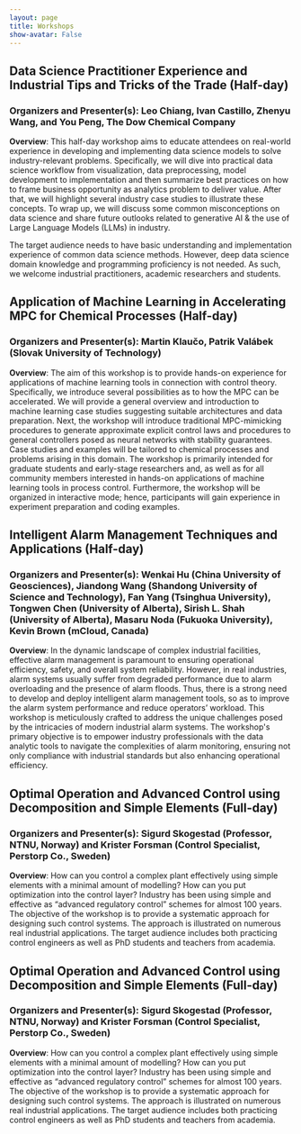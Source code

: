```yaml
---
layout: page
title: Workshops
show-avatar: False
--- 
```


## Data Science Practitioner Experience and Industrial Tips and Tricks of the Trade (Half-day) 
### Organizers and Presenter(s): Leo Chiang, Ivan Castillo, Zhenyu Wang, and You Peng, The Dow Chemical Company

**Overview**: This half-day workshop aims to educate attendees on real-world experience in developing and implementing data science models to solve industry-relevant problems.  Specifically, we will dive into practical data science workflow from visualization, data preprocessing, model development to implementation and then summarize best practices on how to frame business opportunity as analytics problem to deliver value. After that, we will highlight several industry case studies to illustrate these concepts.  To wrap up, we will discuss some common misconceptions on data science and share future outlooks related to generative AI & the use of Large Language Models (LLMs) in industry. 

The target audience needs to have basic understanding and implementation experience of common data science methods.  However, deep data science domain knowledge and programming proficiency is not needed.  As such, we welcome industrial practitioners, academic researchers and students.

## Application of Machine Learning in Accelerating MPC for Chemical Processes (Half-day) 
### Organizers and Presenter(s): Martin Klaučo, Patrik Valábek (Slovak University of Technology) 

**Overview**: The aim of this workshop is to provide hands-on experience for applications of machine learning tools in connection with control theory. Specifically, we introduce several possibilities as to how the MPC can be accelerated. We will provide a general overview and introduction to machine learning case studies suggesting suitable architectures and data preparation. Next, the workshop will introduce traditional MPC-mimicking procedures to generate approximate explicit control laws and procedures to general controllers posed as neural networks with stability guarantees. Case studies and examples will be tailored to chemical processes and problems arising in this domain. The workshop is primarily intended for graduate students and early-stage researchers and, as well as for all community members interested in hands-on applications of machine learning tools in process control. Furthermore, the workshop will be organized in interactive mode; hence, participants will gain experience in experiment preparation and coding examples.

## Intelligent Alarm Management Techniques and Applications (Half-day) 
### Organizers and Presenter(s): Wenkai Hu (China University of Geosciences), Jiandong Wang (Shandong University of Science and Technology), Fan Yang (Tsinghua University), Tongwen Chen (University of Alberta), Sirish L. Shah (University of Alberta), Masaru Noda (Fukuoka University), Kevin Brown (mCloud, Canada)

**Overview**: In the dynamic landscape of complex industrial facilities, effective alarm management is paramount to ensuring operational efficiency, safety, and overall system reliability. However, in real industries, alarm systems usually suffer from degraded performance due to alarm overloading and the presence of alarm floods. Thus, there is a strong need to develop and deploy intelligent alarm management tools, so as to improve the alarm system performance and reduce operators’ workload. This workshop is meticulously crafted to address the unique challenges posed by the intricacies of modern industrial alarm systems. The workshop's primary objective is to empower industry professionals with the data analytic tools to navigate the complexities of alarm monitoring, ensuring not only compliance with industrial standards but also enhancing operational efficiency.

## Optimal Operation and Advanced Control using Decomposition and Simple Elements (Full-day) 
### Organizers and Presenter(s): Sigurd Skogestad (Professor, NTNU, Norway) and Krister Forsman (Control Specialist, Perstorp Co., Sweden) 

**Overview**: How can you control a complex plant effectively using simple elements with a minimal amount of modelling? How can you put optimization into the control layer? Industry has been using simple and effective as “advanced regulatory control” schemes for almost 100 years. The objective of the workshop is to provide a systematic approach for designing such control systems. The approach is illustrated on numerous real industrial applications. The target audience includes both practicing control engineers as well as PhD students and teachers from academia.

## Optimal Operation and Advanced Control using Decomposition and Simple Elements (Full-day) 
### Organizers and Presenter(s): Sigurd Skogestad (Professor, NTNU, Norway) and Krister Forsman (Control Specialist, Perstorp Co., Sweden) 

**Overview**: How can you control a complex plant effectively using simple elements with a minimal amount of modelling? How can you put optimization into the control layer? Industry has been using simple and effective as “advanced regulatory control” schemes for almost 100 years. The objective of the workshop is to provide a systematic approach for designing such control systems. The approach is illustrated on numerous real industrial applications. The target audience includes both practicing control engineers as well as PhD students and teachers from academia.

<!-- 
# Workshops
Pre-conference workshops will be offered at AdCONIP 2022. Please see the list below.

- [Workshop 1: Making reinforcement learning a practical technology for industrial control](#workshop-1-making-reinforcement-learning-a-practical-technology-for-industrial-control)
  + August 7th 2022 - 8AM to 1PM
  + [See detailed workshop schedule]({% link _pages/RL_workshop.md %})
- [Workshop 2: Process Data Analytics and Network or Flowsheet Reconstruction](#workshop-2-process-data-analytics-and-network-or-flowsheet-reconstruction)
  + August 7th 2022 - 2PM to 6:30PM

# Workshop 1: Making reinforcement learning a practical technology for industrial control
### August 7th 2022 - 8AM to 1PM

## Overview
Reinforcement learning (RL) is an emerging technology in process systems engineering (PSE) [1,2]. The objective in RL is to generate an optimal “policy” in a stochastic environment [3]. This general formulation makes RL appealing for both control and operational decision-making tasks, notably, without a system model [2]. Despite the enthusiasm surrounding RL, there are also reasons to be skeptical of its viability. For example, RL does not have strong stability or constraint satisfaction guarantees, and it is notoriously data-hungry. Recent work at the intersection of RL and PSE strives to mitigate these issues and ultimately make RL more reliable, scaleable, and interpretable [4–7]. This workshop aims to engage academics and industrial practitioners in both the machine learning and controls communities with a lively discussion on the challenges and opportunities surrounding real-world RL.

## Learning Outcomes
By the end of this workshop, the attendees will:
1. Learn the foundations of reinforcement learning and its relation to control-theoretic concepts.
2. Understand how reinforcement learning can address the needs of industrial practitioners.
3. Obtain a solid understanding of current challenges and opportunities in reinforcement learning research for process systems engineering applications.

## Description
The following topics will be discussed in this workshop.

1. General introduction
  + Foundations of reinforcement learning
  + Relationship to more familiar control-theoretic concepts

2. Prior art in industry
  + Discuss the needs in industry and the potential impact of reinforcement learning
  + Discuss challenges of deploying reinforcement learning algorithms in the process industries

3. State of the art in deep reinforcement learning for process systems engineering
  + Series of individual presentations touching on the following themes:
  + Stability and constraints in reinforcement learning
  + Sample efficient and robust learning techniques
  + Reinforcement learning with partial knowledge of the system
  + Controller architectures and system integration
  + Other topics generally geared towards the challenges and opportunities in RL for process systems engineering

## Schedule
A detailed schedule is available in [this page]({% link _pages/RL_workshop.md %}).

## Expected Audience
The expected audience is researchers, graduate students, and industrial practitioners primarily with a controls background who are interested in practical aspects of deploying reinforcement learning techniques.

## Organizers
- Nathan Lawrence, University of British Columbia, Canada (lawrence@math.ubc.ca)
- Philip Loewen, University of British Columbia, Canada (loew@math.ubc.ca)

## Speakers
### Philip Loewen, University of British Columbia, Canada (loew@math.ubc.ca)
<img src="/assets/img/loewen.jpeg" style="float: left; padding: 0.5em; margin-right: 1.0em; width: 200px">

**Philip D. Loewen** received the Ph.D. degree in mathematics from The University of British Columbia (UBC), for work on nonsmooth problems of dynamic optimization. After post-doctoral stays at the Centre de Recherches Mathematiques, Montreal, and the Department of Electrical Engineering, Imperial College, London, he returned to UBC as a faculty member in Mathematics in 1987. His research interests include optimal control, optimization, convex and nonsmooth analysis, and engineering applications.
<br>
### Jay Lee, Korea Advanced Institute of Science and Technology, Korea, South Korea (jayhlee@kaist.ac.kr)
<img src="/assets/img/jay.jpeg" style="float: left; padding: 0.5em; margin-right: 1.0em; width:200px">

**Jay H. Lee** obtained his B.S. degree in Chemical Engineering from the University of Washington, Seattle, in 1986, and his Ph.D. degree in Chemical Engineering from California Institute of Technology, Pasadena, in 1991. From 1991 to 1998, he was with the Department of Chemical Engineering at Auburn University, AL, as an Assistant Professor and an Associate Professor. From 1998-2000, he was with School of Chemical Engineering at Purdue University, West Lafayette, and then with the School of Chemical Engineering at Georgia Institute of Technology, Atlanta from 2000-2010. Since 2010, he is with the Chemical and Biomolecular Engineering Department at Korea Advanced Institute of Science and Technology (KAIST), where he was the department head from 2010-2015. He is currently a Professor, Associate Vice President of International Office, and Director of Saudi Aramco-KAIST CO2 Management Center at KAIST. He published over 180 manuscripts in SCI journals with more than 13000 Google Scholar citations. His research interests are in the areas of system identification, state estimation, robust control, model predictive control, and reinforcement learning with applications to energy systems, biorefinery, and CO2 capture/conversion systems.
<br>
### Biao Huang, University of Alberta, Canada (biao.huang@ualberta.ca)
<img src="/assets/img/biao.png" style="float: left; padding: 0.5em; margin-right: 1.0em; width:200px">

**Biao Huang** received his Ph.D. degree in Process Control from the University of Alberta, Canada, in 1997. He held MSc degree (1986) and BSc degree (1983) in Automatic Control from the Beijing University of Aeronautics and Astronautics. He is currently a Professor with the University of Alberta, IEEE Fellow, and Fellow of the Canadian Academy of Engineering. His research interest includes Process Control, Process Data Analytics and Machine Learning. He is the Editor-in-Chief for IFAC Journal Control Engineering Practice, Subject Editor for Journal of the Franklin Institute, and Associate Editor for Journal of Process Control.
<br>
### Panagiotis Petsagkourakis, Illumina, England (ppetsag@gmail.com)
<img src="/assets/img/panos.jpeg" style="float: left; padding: 0.5em; margin-right: 1.0em; width:200px">

**Panos** received his chemical engineering degree (silver medal award- summa cum laude) from the National Technical University of Athens (Greece) in 2015. He then joined the University of Manchester and the School of Chemical Engineering and Analytical Science for to pursue his PhD degree in 2015. In February 2019, he joined University College London as a Research fellow for the EPSRC project on cognitive chemical manufacturing. He also joined Imperial College London as visiting researcher. Panos joined the L&SE Young Members Forum in 2019 as university representative.
<br>
### Ehecatl Antonio del Rio Chanona, Imperial College London, England (a.del-rio-chanona@imperial.ac.uk)
<img src="/assets/img/antonio.jpeg" style="float: left; padding: 0.5em; margin-right: 1.0em; width:200px">

**Antonio del Rio Chanona** is head of the Optimisation and Machine Learning for Process Systems Engineering group at the Department of Chemical Engineering, Imperial College London. Antonio received his MEng from UNAM in Mexico, and his PhD from the University of Cambridge where he was awarded the Danckwerts-Pergamon Prize for the best doctoral thesis of his year. He received the EPSRC fellowship to adopt automation and intelligent technologies into bioprocess scaleup and industrialization and has received awards from the International Federation of Automatic Control (IFAC), and the Institution of Chemical Engineers (IChemE) in recognition for research in areas of process systems engineering, industrialisation of bioprocesses, and adoption of intelligent and autonomous learning algorithms to chemical engineering. 
Antonio’s main research interests include Reinforcement Learning, Data-Driven Optimization, Control and Hybrid Modelling.
<br>
### Mario Zanon, IMT School for Advanced Studies Lucca, Italy (mario.zanon@imtlucca.it)
<img src="/assets/img/mario.png" style="float: left; padding: 0.5em; margin-right: 1.0em; width: 200px">

**Mario Zanon** received his Master's degree in Mechatronics from the University of Trento, and the Diplôme d'Ingénieur from the Ecole Centrale Paris, in 2010. After research stays at the KU Leuven, University of Bayreuth, Chalmers University, and the University of Freiburg he received the Ph.D. degree in Electrical Engineering from the KU Leuven in November 2015. He held a Post-Doc researcher position at Chalmers University until the end of 2017, after which he became Assistant Professor and, from 2021, Associate Professor at the IMT School for Advanced Studies Lucca. His research interests include reinforcement learning, numerical methods for optimization, economic MPC, optimal control and estimation of nonlinear dynamical systems in particular for aerospace and automotive applications.
<br>
### Sebastien Gros, Norwegian University of Science and Technology, Norway (sebastien.gros@ntnu.no)
<img src="/assets/img/gros.jpg" style="float: left; padding: 0.5em; margin-right: 1.0em; width: 200px">

**Sebastien Gros** received his Ph.D degree from EPFL, Switzerland, in 2007. After a journey by bicycle from Switzerland to the Everest base camp in full autonomy, he joined a R&D group hosted at Strathclyde University focusing on wind turbine control. In 2011, he joined the university of KU Leuven, where his main research focus was on optimal control and fast NMPC for complex mechanical systems. He joined the Department of Signals and Systems at Chalmers University of Technology, Göteborg in 2013, where he became associate Prof. in 2017. He is now full Prof. and Head of the department of Engineering Cybernetic, NTNU, Norway and affiliate Prof. at Chalmers. His main research interests includes numerical methods, real-time optimal control, reinforcement learning, stochastic optimal control, Markov Decision Processes, and the optimal control of energy-related applications. He is currently focusing on the optimization of smart houses with ambitious and unique experiments.

#### Joint Presentations:
- Panagiotis Petsagkourakis & Ehecatl Antonio del Rio Chanona will give joint presentations.
- Mario Zanon & Sebastien Gros will give joint presentations.

### References
- [1] Rui Nian, Jinfeng Liu, and Biao Huang. A review on reinforcement learning: Introduction and applications in industrial process control. Computers & Chemical Engineering, page 106886, 2020.

- [2] Joohyun Shin, Thomas A. Badgwell, Kuang-Hung Liu, and Jay H. Lee. Reinforcement Learning –Overview of recent progress and implications for process control. Computers & Chemical Engineering, 127:282–294, 2019. ISSN 00981354. doi: 10.1016/j.compchemeng.2019.05.029.

- [3] Richard S Sutton and Andrew G Barto. Reinforcement learning: An introduction. MIT press, 2018.

- [4] Panagiotis Petsagkourakis, Ilya Orson Sandoval, Eric Bradford, Dongda Zhang, and Ehecatl Antoniodel Rio-Chanona. Reinforcement learning for batch bioprocess optimization. Computers & Chemical Engineering, 133:106649, 2020.

- [5] Mario Zanon and Sébastien Gros. Safe reinforcement learning using robust mpc. IEEE Transactions on Automatic Control, 66(8):3638–3652, 2020.

- [6] Haeun Yoo, Boeun Kim, Jong Woo Kim, and Jay H. Lee. Reinforcement learning based optimal control of batch processes using Monte-Carlo deep deterministic policy gradient with phase segmentation. Computers & Chemical Engineering, 144:107133, 2021. ISSN 00981354. doi: 10.1016/j.compchemeng.
2020.107133.

- [7] Nathan P Lawrence, Michael G Forbes, Philip D Loewen, Daniel G McClement, Johan U Backstrom, and R Bhushan Gopaluni. Deep reinforcement learning with shallow controllers: An experimental application to PID tuning. Control Engineering Practice, 121:105046, 2022.

---

# Workshop 2: Process Data Analytics and Network or Flowsheet Reconstruction
### August 7th 2022 - 2PM to 6:30PM

## Overview
The following topics will be discussed in this workshop. Each topic will be accompanied by one or more industrial case study to convey the utilitarian value of the learning, discovery and diagnosis from process data.

- Overview of the broad analytics area with emphasis on its use in the process industry. Basic definitions and introduction to supervised and unsupervised learning: simple regression, classification and clustering; Data visualization methods (in the temporal as well as the spectral domains).
- Multivariate methods for data analysis: Principal Component Analysis (PCA) / Singular Value Decomposition (SVD) and its variants for steady-state model identification and reconstruction of conservation networks.
- Alarm data analysis: Detection and removal of nuisance alarms; root-cause analysis of alarms and alarm floods.
- Causal discovery and network reconstruction: Causality concepts and definitions; Methods for detecting cause-effect links and reconstructing graphical / network models from data. 


## Description

We are currently at the cusp of the fourth industrial revolution (4IR) or Industry 4.0 that is poised to reshape all the sectors of economy and society with an unprecedented depth and breadth. Emerging technologies including complex organization and systems, smart sensing, industrial robotics, industrial wireless communications, industrial Internet-of-Things (IIoT), Internet-of-Moving-Things (IoMT), industrial cloud, industrial big data and cyber-physical systems (CPS) have become hotspots of research and innovation globally. 

Process data analytic methods rely on the notion of sensor fusion whereby data from many sensors and alarm tags are combined with process information, such as physical connectivity of process units, to give a holistic picture of health of an integrated plant. The fusion of information from such disparate sources of data is the key step in devising methodologies for smart strategies for process data analytics.

In the context of the application of analytics in the process industry, the objective in this workshop is to introduce participants to tools, techniques and a framework for seamless integration of information from process and alarm databases complemented with process connectivity information. The discovery of information from such diverse and complex data sources can be subsequently used for process and performance monitoring including alarm rationalization, root cause diagnosis of process faults, hazard and operability (Hazop) analysis, safe and optimal process operation. Such multivariate process data analytics involves information extraction from routine process data, that is typically non-categorical (as in numerical process data from sensors), plus categorical (or non-numerical or qualitative and binary) data from Alarm and Event (A&E) logs combined with process connectivity or topology information that can be inferred from the data through causality analysis or as obtained from piping and instrument diagrams of a process. The later refers to the capture of material flow streams in process units as well information flow-paths in the process due to control loops. 

Highly interconnected process plants are now common and the analysis of root causes of process abnormality including predictive risk analysis is non-trivial. It is the extraction of information from the fusion of process data, alarm and event data and process connectivity that should form the backbone of a viable process data analytics strategy and this will be the main focus of this workshop. Representing process behaviour using networks is visually appealing and easy to understand. Process flowsheets and first-principles knowledge have been used to represent the interconnectivity among different unit operations and in process simulation and optimization.  Analogously, other forms of networks derived from measured data are useful in applications such as fault diagnosis, monitoring and control. Finally, for efficient and informative analytics, data analysis is ideally carried out in the temporal as well as spectral domains, on a multitude and NOT singular sensor signal time-trends to detect process abnormality, ideally in a predictive mode.

The emphasis in this workshop will be on tools and techniques that help in the process of understanding data and discovering information that will lead to predictive monitoring, reconstructing network representations from data and diagnosis of process faults.

Typical process data analytic methods require the execution of following steps:

1. Data quality assessment including outlier detection and noise filtering
2. Data visualization and segmentation
3. Process and performance monitoring including root cause detection of faults
4. Alarm data analysis
5. Data-based process topology discovery and validation

## Desired prerequisites for attendees
Basic knowledge of statistics and linear algebra

## Target audience
The intended audience for this workshop would be industrial practitioners of control including vendors working in the area of on-line data logging and archiving, graduate students with interests in statistical learning and data science and academics.

## Course Schedule
**Time:** 4.5 hours (half day) on **7th August 2022**.

- **2:00PM** Registration and introduction of speakers and participants
- **2:10PM** Introduction to process data analytics (SLS)
- **3:15PM** Coffee break
- **3:30PM** Alarm data analytics (SLS)
- **4:00PM** Reconstructing conservation networks from data (SN)
- **5:15PM** Causal discovery and network reconstruction from data (AKT)
- **6:30PM** Questions + General discussion


## Speakers

### Sirish Shah (UAlberta)
<img src="/assets/img/sirish.png" style="float: left; padding: 0.5em; margin-right: 1.0em; width:200px">

**Sirish L. Shah** is Emeritus Professor at the University of Alberta where he held the NSERC-Matrikon-Suncor-iCORE Senior Industrial Research Chair in Computer Process Control from 2000 to 2012. 
The main area of his current research is process and performance monitoring, system identification and design, analysis and rationalization of alarm systems. He has co-authored three books, the first titled “Performance Assessment of Control Loops: Theory and Applications”, a second book titled book titled “Diagnosis of Process Nonlinearities and Valve Stiction: Data Driven Approaches” and a more recent brief monograph titled, “Capturing Connectivity and Causality in Complex Industrial Processes”.

### Shankar Narasimhan (IIT Madras)
<img src="/assets/img/shankar.png" style="float: left; padding: 0.5em; margin-right: 1.0em; width:200px">

**Shankar Narasimhan** is the M.S. Ananth Institute Chair Professor in the Department of Chemical Engineering at IIT Madras. He obtained his Bachelor’s degree from IIT Madras in 1982 and PhD degree from Northwestern University, USA in 1987.  His major research interests are in the areas of Data Mining, Process Design and Optimization and Fault Detection and Diagnosis (FDD).  He is the co-author of several important papers and a book on Data Reconciliation and Gross Error Detection. He has held visiting positions at the Centre for Automatic Control in Nancy, France, Purdue University, Clarkson University and Texas Tech University in USA and the University of Alberta in Canada. He has also spent summer internships at Engineers India Ltd., R&D Centre in Gurgaon, Honeywell Technology Solutions Ltd., R&D Centre at Bangalore, and ABB Global Services Ltd., Bangalore as part of high-level industry-academia interactions. He is the co-founder of Gyan Data Pvt. Ltd. in 2011, which specializes in using data analytics for manufacturing excellence and GITAA Pvt. Ltd., in 2018, which offers training in advanced data analytics, machine learning and artificial intelligence. He is a Fellow of the Indian National Academy of Engineering. 

### Arun K. Tangirala (IIT Madras)
<img src="/assets/img/arun.png" style="float: left; padding: 0.5em; margin-right: 1.0em; width:200px">

**Arun K. Tangirala** holds a Bachelors in Chemical Engineering and a Doctoral degree in Process Control from the University of Alberta. He is a Professor at the Department of Chemical Engineering, IIT Madras. His research is concerned with multi-disciplinary problems of causality analysis, network reconstruction, control loop performance monitoring, multiscale identification, sparse optimization (compressive sensing)-based identification, systems biology and modern applications of data science. He is a recipient of several prestigious teaching & research awards and international fellowships. In addition, he has held visiting appointments at the University of Delaware, Technical University of Munich and Tsinghua University. He was awarded the Young Faculty Recognition Award in 2010 and the 2014 Institute Research and Development Award by IIT Madras. He is the author of a comprehensive classroom text on "Principles of System Identification: Theory and Practice". He is currently the Editor-in-Chief of the Journal of Institution of Engineers India: Series E (Chemical and Textile Engineering), an Associate Editor of the ASME Journal of Dynamics, Measurement and Control and an Associate Editor of Control Engineering Practice. He is also an active member of ASME, IEEE, AIChE, CSChE and is a faculty associate of the Robert Bosch Centre for Data Science and Artificial Intelligence at IIT Madras.


 -->
